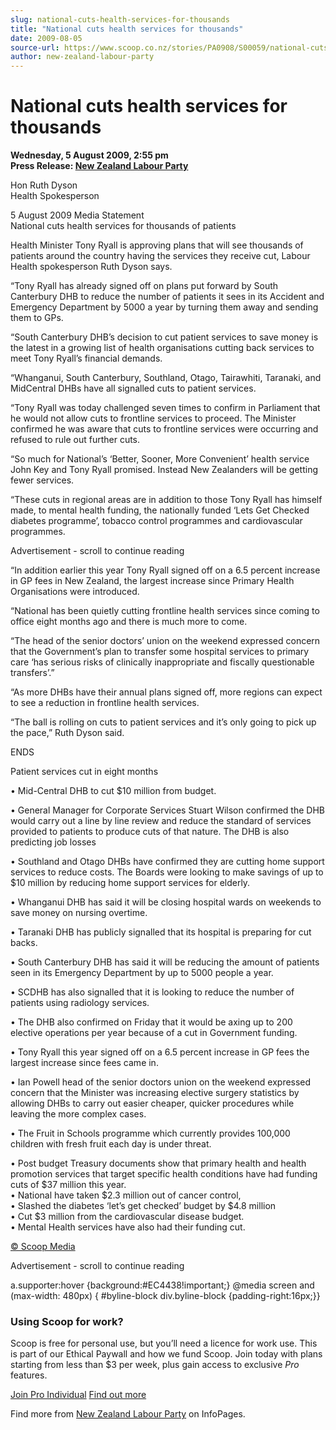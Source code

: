 ```yaml
---
slug: national-cuts-health-services-for-thousands
title: "National cuts health services for thousands"
date: 2009-08-05
source-url: https://www.scoop.co.nz/stories/PA0908/S00059/national-cuts-health-services-for-thousands.htm
author: new-zealand-labour-party
---
```

National cuts health services for thousands
===========================================

**Wednesday, 5 August 2009, 2:55 pm**  
**Press Release: [New Zealand Labour Party](https://info.scoop.co.nz/New_Zealand_Labour_Party)**

Hon Ruth Dyson  
Health Spokesperson

5 August 2009 Media Statement  
National cuts health services for thousands of patients

Health Minister Tony Ryall is approving plans that will see thousands of patients around the country having the services they receive cut, Labour Health spokesperson Ruth Dyson says.

“Tony Ryall has already signed off on plans put forward by South Canterbury DHB to reduce the number of patients it sees in its Accident and Emergency Department by 5000 a year by turning them away and sending them to GPs.

“South Canterbury DHB’s decision to cut patient services to save money is the latest in a growing list of health organisations cutting back services to meet Tony Ryall’s financial demands.

“Whanganui, South Canterbury, Southland, Otago, Tairawhiti, Taranaki, and MidCentral DHBs have all signalled cuts to patient services.

“Tony Ryall was today challenged seven times to confirm in Parliament that he would not allow cuts to frontline services to proceed. The Minister confirmed he was aware that cuts to frontline services were occurring and refused to rule out further cuts.

“So much for National’s ‘Better, Sooner, More Convenient’ health service John Key and Tony Ryall promised. Instead New Zealanders will be getting fewer services.

“These cuts in regional areas are in addition to those Tony Ryall has himself made, to mental health funding, the nationally funded ‘Lets Get Checked diabetes programme’, tobacco control programmes and cardiovascular programmes.

Advertisement - scroll to continue reading





“In addition earlier this year Tony Ryall signed off on a 6.5 percent increase in GP fees in New Zealand, the largest increase since Primary Health Organisations were introduced.

“National has been quietly cutting frontline health services since coming to office eight months ago and there is much more to come.

“The head of the senior doctors’ union on the weekend expressed concern that the Government’s plan to transfer some hospital services to primary care ‘has serious risks of clinically inappropriate and fiscally questionable transfers’.”

“As more DHBs have their annual plans signed off, more regions can expect to see a reduction in frontline health services.

“The ball is rolling on cuts to patient services and it’s only going to pick up the pace,” Ruth Dyson said.

ENDS

  
Patient services cut in eight months

• Mid-Central DHB to cut $10 million from budget.

• General Manager for Corporate Services Stuart Wilson confirmed the DHB would carry out a line by line review and reduce the standard of services provided to patients to produce cuts of that nature. The DHB is also predicting job losses

• Southland and Otago DHBs have confirmed they are cutting home support services to reduce costs. The Boards were looking to make savings of up to $10 million by reducing home support services for elderly.

• Whanganui DHB has said it will be closing hospital wards on weekends to save money on nursing overtime.

• Taranaki DHB has publicly signalled that its hospital is preparing for cut backs.

• South Canterbury DHB has said it will be reducing the amount of patients seen in its Emergency Department by up to 5000 people a year.

• SCDHB has also signalled that it is looking to reduce the number of patients using radiology services.

• The DHB also confirmed on Friday that it would be axing up to 200 elective operations per year because of a cut in Government funding.

• Tony Ryall this year signed off on a 6.5 percent increase in GP fees the largest increase since fees came in.

• Ian Powell head of the senior doctors union on the weekend expressed concern that the Minister was increasing elective surgery statistics by allowing DHBs to carry out easier cheaper, quicker procedures while leaving the more complex cases.

• The Fruit in Schools programme which currently provides 100,000 children with fresh fruit each day is under threat.

• Post budget Treasury documents show that primary health and health promotion services that target specific health conditions have had funding cuts of $37 million this year.  
• National have taken $2.3 million out of cancer control,  
• Slashed the diabetes ‘let’s get checked’ budget by $4.8 million  
• Cut $3 million from the cardiovascular disease budget.  
• Mental Health services have also had their funding cut.

[© Scoop Media](http://www.scoop.co.nz/about/terms.html)  

Advertisement - scroll to continue reading



a.supporter:hover {background:#EC4438!important;} @media screen and (max-width: 480px) { #byline-block div.byline-block {padding-right:16px;}}

### Using Scoop for work?

Scoop is free for personal use, but you’ll need a licence for work use. This is part of our Ethical Paywall and how we fund Scoop. Join today with plans starting from less than $3 per week, plus gain access to exclusive _Pro_ features.  
  
[Join Pro Individual](https://pro.scoop.co.nz/Individual/?from=ProIn24) [Find out more](https://pro.scoop.co.nz/using-scoop-for-work/?from=ProIn24)

Find more from [New Zealand Labour Party](https://info.scoop.co.nz/New_Zealand_Labour_Party) on InfoPages.